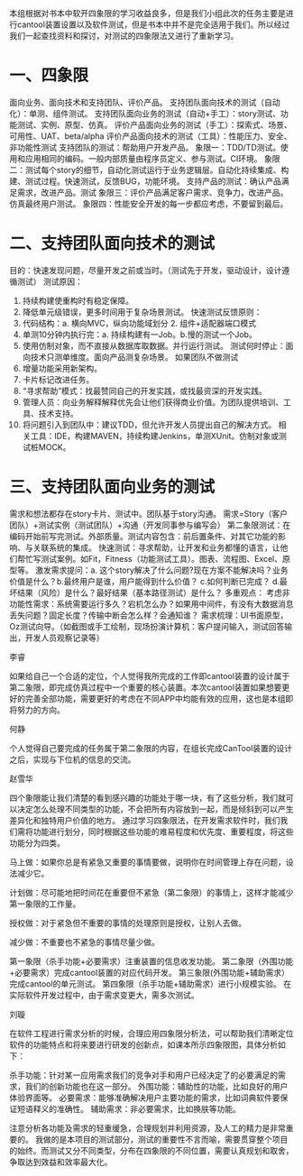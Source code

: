 
本组根据对书本中软开四象限的学习收益良多，但是我们小组此次的任务主要是进行cantool装置设置以及软件测试，但是书本中并不是完全适用于我们。所以经过我们一起查找资料和探讨，对测试的四象限法又进行了重新学习。

# 一、四象限
面向业务、面向技术和支持团队、评价产品。
支持团队面向技术的测试（自动化）：单测、组件测试。
支持团队面向业务的测试（自动+手工）：story测试、功能测试、实例、原型、仿真。
评价产品面向业务的测试（手工）：探索式、场景、可用性、UAT、beta/alpha
评价产品面向技术的测试（工具）：性能压力、安全、非功能性测试
支持团队的测试：帮助用户开发产品。
象限一：TDD/TD测试。使用和应用相同的编码。一般内部质量由程序员定义、参与测试。CI环境。
象限二：测试每个story的细节，自动化测试运行于业务逻辑层。自动化持续集成、构建、测试过程。快速测试，反馈BUG，功能环境。
支持产品的测试：确认产品满足需求，改进产品。测试
象限三：评价产品满足客户需求、竞争力，改进产品。仿真最终用户测试。
象限四：性能安全开发的每一步都应考虑，不要留到最后。

# 二、支持团队面向技术的测试
目的：快速发现问题，尽量开发之前或当时。（测试先于开发，驱动设计，设计遵循测试）
测试原因：
1. 持续构建使重构时有稳定保障。
2. 降低单元级错误，更多时间用于复杂场景测试。
快速测试反馈原则：
1. 代码结构：a. 横向MVC，纵向功能域划分 2. 组件+适配器端口模式
2. 单测10分钟内执行完：a. 持续构建有一Job。b.慢的测试一个Job。
3. 使用仿制对象，而不直接从数据库取数据。并行运行测试。
测试何时停止：面向技术只测单维度。面向产品测复杂场景。
如果团队不做测试
1. 增量功能采用新架构。
2. 卡片标记改进任务。
3. “寻求帮助”模式：找最赞同自己的开发实践，或找最资深的开发实践。
4. 管理人员：向业务解释解释优先会让他们获得商业价值。为团队提供培训、工具、技术支持。
5. 将问题引入到团队中：建议TDD，但允许开发人员提出自己的解决方式。
相关工具：IDE，构建MAVEN，持续构建Jenkins，单测XUnit。仿制对象或测试桩MOCK。

# 三、支持团队面向业务的测试
需求和想法都存在story卡片、测试中。团队基于story沟通。
需求=Story（客户团队）+测试实例（测试团队）+沟通（开发同事参与编写会）
第二象限测试：在编码开始前写完测试。外部质量。测试内容包含：前后置条件、对其它功能的影响、与关联系统的集成。
快速测试：寻求帮助，让开发和业务都懂的语言，让他们帮忙写测试案例。如Fit，Fitness（功能测试工具）。图表、流程图、Excel、原型等。
激发需求提问：a. 这个story解决了什么问题?现在方案不能解决吗？业务价值是什么？b.最终用户是谁，用户能得到什么价值？ c.如何判断已完成？
d.最坏结果（风险）是什么？最好结果（基本路径测试）是什么？
多重观点：
考虑非功能性需求：系统需要运行多久？宕机怎么办？如果用中间件，有没有大数据消息丢失问题？固定长度？传输中断会怎么样？会通知谁？
需求梳理：UI书面原型，Oz测试向导。（如截图或手工绘制，现场扮演计算机：客户提问输入，测试回答输出，开发人员观察记录等）

李睿

如果给自己一个合适的定位，个人觉得我所完成的工作即cantool装置的设计属于第二象限，即完成仿真过程中一个重要的核心装置。本次cantool装置如果想要更好的完善全部功能，需要更好的考虑在不同APP中均能有效的应用，这也是本组即将努力的方向。

何静

个人觉得自己要完成的任务属于第二象限的内容，在组长完成CanTool装置的设计之后，实现与下位机的信息的交流。

赵雪华

四个象限能让我们清楚的看到感兴趣的功能处于哪一块，有了这些分析，我们就可以决定怎么处理不同类型的功能，不会把所有内容放到一起，而是倾斜到可以产生差异化和独特用户价值的地方。 通过学习四象限法，在开发需求软件时，我们我们需将功能进行划分，同时根据这些功能的难易程度和优先度、重要程度，将这些功能分为四类。

马上做：如果你总是有紧急又重要的事情要做，说明你在时间管理上存在问题，设法减少它。

计划做：尽可能地把时间花在重要但不紧急（第二象限）的事情上，这样才能减少第一象限的工作量。

授权做：对于紧急但不重要的事情的处理原则是授权，让别人去做。

减少做：不重要也不紧急的事情尽量少做。

第一象限（杀手功能+必要需求）注重装置的信息收发功能。 第二象限（外围功能+必要需求）完成cantool装置的对应代码开发。 第三象限(外围功能+辅助需求）完成cantool的单元测试。 第四象限（杀手功能+辅助需求）进行小规模实验。 在实际软件开发过程中，由于需求变更大，需多次测试。

刘璇

在软件工程进行需求分析的时候，合理应用四象限分析法，可以帮助我们清晰定位软件的功能特点和将来要进行研发的创新点，如课本所示四象限图，具体分析如下：

杀手功能：针对某一应用需求我们的竞争对手和用户已经决定了的必要满足的需求，我们的创新功能也在这一部分。 
外围功能：辅助性的功能，比如良好的用户体验界面等。 
必要需求：能够准确解决用户主要功能的需求，比如词典软件要保证短语释义的准确性。 
辅助需求：非必要需求，比如换肤等功能。

注意分析各功能及需求的轻重缓急，合理规划并利用资源，及人工的精力是非常重要的。
我做的是本项目的测试部分，测试的重要性不言而喻，需要贯穿整个项目的始终。而测试又分不同类型，分布在四象限的不同位置，需要认真规划和取舍，争取达到效益和效率最大化。
